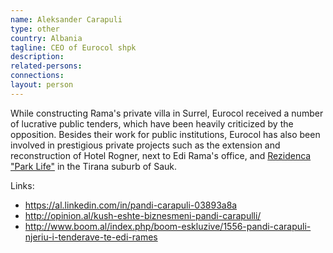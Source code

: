```yaml
---
name: Aleksander Carapuli
type: other
country: Albania
tagline: CEO of Eurocol shpk
description:
related-persons:
connections:
layout: person
---
```

While constructing Rama's private villa in Surrel, Eurocol received a number of lucrative public tenders, which have been heavily criticized by the opposition. Besides their work for public institutions, Eurocol has also been involved in prestigious private projects such as the extension and reconstruction of Hotel Rogner, next to Edi Rama's office, and [Rezidenca "Park Life"](http://joubertarchitecture.nl/?page_id=1137) in the Tirana suburb of Sauk.

Links:
* <https://al.linkedin.com/in/pandi-carapuli-03893a8a>
* <http://opinion.al/kush-eshte-biznesmeni-pandi-carapulli/>
* <http://www.boom.al/index.php/boom-eskluzive/1556-pandi-carapuli-njeriu-i-tenderave-te-edi-rames>
